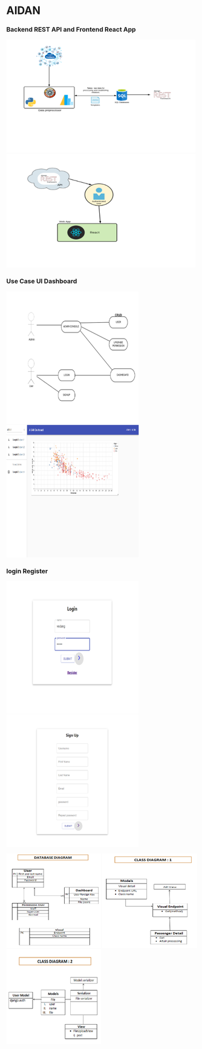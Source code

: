# AIDAN


### Backend REST API and Frontend React App

<img src="/Flowcharts/screenshot.png" width="500" height="300"/>      <img src="/Flowcharts/ERD.png" width="500" height="300"/>    


### Use Case            UI Dashboard

<img src="/Flowcharts/screenshot3.png" width="350" height="350"/>      <img src="/Flowcharts/Dashboard.png" width="350" height="350"/>


### login              Register
<img src="/Flowcharts/Login.png" width="350" height="350"/>             <img src="/Flowcharts/Register.png" width="350" height="350"/>             



<img src="/Flowcharts/DB.png" width="250" height="250"/> <img src="/Flowcharts/CDA.png" width="250" height="250"/> <img src="/Flowcharts/CDB.png" width="250" height="250"/>
